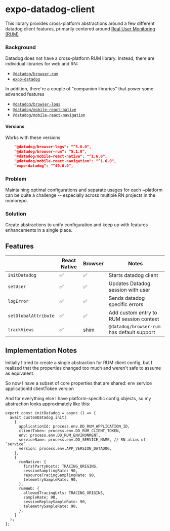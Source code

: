 # expo-datadog-client

This library provides cross-platform abstractions around a few different datadog client features, primarily centered around [Real User Monitoring (RUM)](https://docs.datadoghq.com/real_user_monitoring/)

### Background

Datadog does not have a cross-platform RUM library. Instead, there are individual libraries for web and RN:

- [`@datadog/browser-rum`](https://docs.datadoghq.com/real_user_monitoring/browser/)
- [`expo-datadog`](https://docs.datadoghq.com/real_user_monitoring/reactnative/expo/)

In addition, there're a couple of "companion libraries" that power some advanced features

- [`@datadog/browser-logs`](https://docs.datadoghq.com/logs/log_collection/javascript/)
- [`@datadog/mobile-react-native`]([https://github.com/DataDog/dd-sdk-reactnative/tree/develop/packages/react-navigation](https://github.com/DataDog/dd-sdk-reactnative/tree/develop))
- [`@datadog/mobile-react-navigation`](https://github.com/DataDog/dd-sdk-reactnative/tree/develop/packages/react-navigation)


#### Versions

Works with these versions

```json
    "@datadog/browser-logs": "^5.0.0",
    "@datadog/browser-rum": "5.1.0",
    "@datadog/mobile-react-native": "^1.6.0",
    "@datadog/mobile-react-navigation": "^1.6.0",
    "expo-datadog": "^49.0.0",
```



### Problem

Maintaining optimal configurations and separate usages for each ~platform can be quite a challenge -- especially across multiple RN projects in the monorepo.

### Solution

Create abstractions to unify configuration and keep up with features enhancements in a single place.

## Features

|                      | React Native | Browser | Notes                                      |
| -------------------- | ------------ | ------- | ------------------------------------------ |
| `initDatadog`        | ✅           | ✅      | Starts datadog client                      |
| `setUser`            | ✅           | ✅      | Updates Datadog session with user          |
| `logError`           | ✅           | ✅      | Sends datadog specific errors              |
| `setGlobalAttribute` | ✅           | ✅      | Add custom entry to RUM session context    |
| `trackViews`         | ✅           | shim    | `@datadog/browser-rum` has default support |

## Implementation Notes

Initially I tried to create a single abstraction for RUM client config, but I realized that the properties changed too much and weren't safe to assume as equivalent.

So now I have a subset of core properties that are shared: env service applicationId clientToken version

And for everything else I have platform-specific config objects, so my abstraction looks approximately like this:

```tsx
export const initDatadog = async () => {
  await customDatadog.init(
    {
      applicationId: process.env.DD_RUM_APPLICATION_ID,
      clientToken: process.env.DD_RUM_CLIENT_TOKEN,
      env: process.env.DD_RUM_ENVIRONMENT,
      serviceName: process.env.DD_SERVICE_NAME, // RN alias of `service`
      version: process.env.APP_VERSION_DATADOG,
    },
    {
      rumNative: {
        firstPartyHosts: TRACING_ORIGINS,
        sessionSamplingRate: 90,
        resourceTracingSamplingRate: 90,
        telemetrySampleRate: 90,
      },
      rumWeb: {
        allowedTracingUrls: TRACING_ORIGINS,
        sampleRate: 90,
        sessionReplaySampleRate: 90,
        telemetrySampleRate: 90,
      },
    }
  );
};
```

